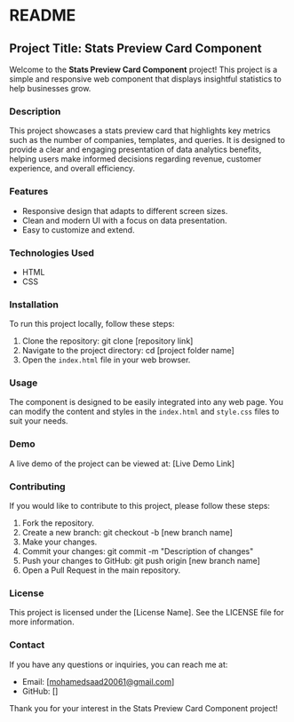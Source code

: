 # README

## Project Title: Stats Preview Card Component

Welcome to the **Stats Preview Card Component** project! This project is a simple and responsive web component that displays insightful statistics to help businesses grow.

### Description

This project showcases a stats preview card that highlights key metrics such as the number of companies, templates, and queries. It is designed to provide a clear and engaging presentation of data analytics benefits, helping users make informed decisions regarding revenue, customer experience, and overall efficiency.

### Features

- Responsive design that adapts to different screen sizes.
- Clean and modern UI with a focus on data presentation.
- Easy to customize and extend.

### Technologies Used

- HTML
- CSS

### Installation

To run this project locally, follow these steps:

1. Clone the repository:
git clone [repository link]
2. Navigate to the project directory:
cd [project folder name]
3. Open the  `index.html`  file in your web browser.

### Usage

The component is designed to be easily integrated into any web page. You can modify the content and styles in the  `index.html`  and  `style.css`  files to suit your needs.

### Demo

A live demo of the project can be viewed at: [Live Demo Link]

### Contributing

If you would like to contribute to this project, please follow these steps:

1. Fork the repository.
2. Create a new branch:
git checkout -b [new branch name]
3. Make your changes.
4. Commit your changes:
git commit -m "Description of changes"
5. Push your changes to GitHub:
git push origin [new branch name]
6. Open a Pull Request in the main repository.

### License

This project is licensed under the [License Name]. See the LICENSE file for more information.

### Contact

If you have any questions or inquiries, you can reach me at:

- Email: [mohamedsaad20061@gmail.com]
- GitHub: []

Thank you for your interest in the Stats Preview Card Component project!
